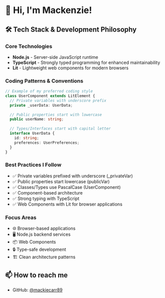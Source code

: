 # 👋 Hi, I'm Mackenzie!

## 🛠 Tech Stack & Development Philosophy

### Core Technologies
- **Node.js** - Server-side JavaScript runtime
- **TypeScript** - Strongly typed programming for enhanced maintainability
- **Lit** - Lightweight web components for modern browsers

### Coding Patterns & Conventions
```typescript
// Example of my preferred coding style
class UserComponent extends LitElement {
  // Private variables with underscore prefix
  private _userData: UserData;
  
  // Public properties start with lowercase
  public userName: string;
  
  // Types/Interfaces start with capital letter
  interface UserData {
    id: string;
    preferences: UserPreferences;
  }
}
```

### Best Practices I Follow
- ✅ Private variables prefixed with underscore (_privateVar)
- ✅ Public properties start lowercase (publicVar)
- ✅ Classes/Types use PascalCase (UserComponent)
- ✅ Component-based architecture
- ✅ Strong typing with TypeScript
- ✅ Web Components with Lit for browser applications

### Focus Areas
- 🌐 Browser-based applications
- 🖥️ Node.js backend services
- 📦 Web Components
- 🔒 Type-safe development
- 🏗️ Clean architecture patterns

## 📫 How to reach me
- GitHub: [@mackiecarr89](https://github.com/mackiecarr89)

<!-- 
Code Sample Showcase:
```typescript
import { LitElement, html } from 'lit';
import { customElement, property } from 'lit/decorators.js';

@customElement('my-element')
export class MyElement extends LitElement {
  @property({ type: String })
  name = 'World';

  render() {
    return html`<h1>Hello, ${this.name}!</h1>`;
  }
}
```
-->
